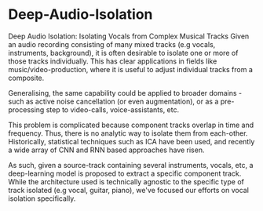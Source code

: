 # Deep-Audio-Isolation
Deep Audio Isolation: Isolating Vocals from Complex Musical Tracks
Given an audio recording consisting of many mixed tracks (e.g vocals, instruments, background), it is often desirable to isolate one or more of those tracks individually. This has clear applications in fields like music/video-production, where it is useful to adjust individual tracks from a composite.

Generalising, the same capability could be applied to broader domains - such as active noise cancellation (or even augmentation), or as a pre-processing step to video-calls, voice-assistants, etc.

This problem is complicated because component tracks overlap in time and frequency. Thus, there is no analytic way to isolate them from each-other.  Historically, statistical techniques such as ICA have been used, and recently a wide array of CNN and RNN based approaches have risen.

As such, given a source-track containing several instruments, vocals, etc, a deep-learning model is proposed to extract a specific component track. While the architecture used is technically agnostic to the specific type of track isolated (e.g vocal, guitar, piano), we've focused our efforts on vocal isolation specifically.

